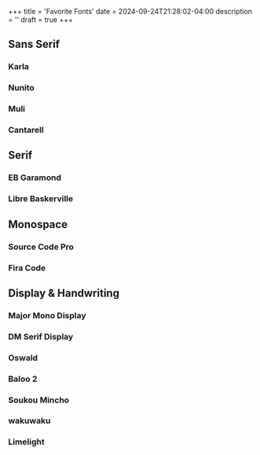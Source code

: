 +++
title = 'Favorite Fonts'
date = 2024-09-24T21:28:02-04:00
description = ''
draft = true
+++

## Sans Serif

### Karla

### Nunito

### Muli

### Cantarell

## Serif

### EB Garamond

### Libre Baskerville

## Monospace

### Source Code Pro

### Fira Code

## Display & Handwriting

### Major Mono Display

### DM Serif Display

### Oswald

### Baloo 2

### Soukou Mincho

### wakuwaku

### Limelight
